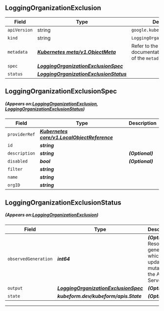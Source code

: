 ## LoggingOrganizationExclusion
| Field | Type | Description |
| ------ | ----- | ----------- |
| `apiVersion` | string | `google.kubeform.com/v1alpha1` |
|    `kind` | string | `LoggingOrganizationExclusion` |
| `metadata` | ***[Kubernetes meta/v1.ObjectMeta](https://kubernetes.io/docs/reference/generated/kubernetes-api/v1.13/#objectmeta-v1-meta)***|Refer to the Kubernetes API documentation for the fields of the `metadata` field.|
| `spec` | ***[LoggingOrganizationExclusionSpec](#LoggingOrganizationExclusionSpec)***||
| `status` | ***[LoggingOrganizationExclusionStatus](#LoggingOrganizationExclusionStatus)***||
## LoggingOrganizationExclusionSpec
##### (Appears on:[LoggingOrganizationExclusion](#LoggingOrganizationExclusion), [LoggingOrganizationExclusionStatus](#LoggingOrganizationExclusionStatus))
| Field | Type | Description |
| ------ | ----- | ----------- |
| `providerRef` | ***[Kubernetes core/v1.LocalObjectReference](https://kubernetes.io/docs/reference/generated/kubernetes-api/v1.13/#localobjectreference-v1-core)***||
| `id` | ***string***||
| `description` | ***string***| ***(Optional)*** |
| `disabled` | ***bool***| ***(Optional)*** |
| `filter` | ***string***||
| `name` | ***string***||
| `orgID` | ***string***||
## LoggingOrganizationExclusionStatus
##### (Appears on:[LoggingOrganizationExclusion](#LoggingOrganizationExclusion))
| Field | Type | Description |
| ------ | ----- | ----------- |
| `observedGeneration` | ***int64***| ***(Optional)*** Resource generation, which is updated on mutation by the API Server.|
| `output` | ***[LoggingOrganizationExclusionSpec](#LoggingOrganizationExclusionSpec)***| ***(Optional)*** |
| `state` | ***kubeform.dev/kubeform/apis.State***| ***(Optional)*** |
---
